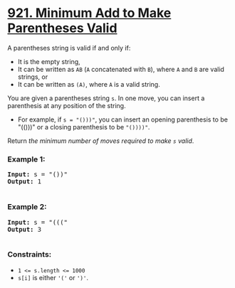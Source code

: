 # [921. Minimum Add to Make Parentheses Valid](https://leetcode.com/problems/minimum-add-to-make-parentheses-valid)

A parentheses string is valid if and only if:

- It is the empty string,
- It can be written as <code>AB</code> (<code>A</code> concatenated with <code>B</code>), where <code>A</code> and <code>B</code> are valid strings, or
- It can be written as <code>(A)</code>, where <code>A</code> is a valid string.
  
You are given a parentheses string <code>s</code>. In one move, you can insert a parenthesis at any position of the string.

- For example, if <code>s = "()))"</code>, you can insert an opening parenthesis to be "(()))" or a closing parenthesis to be <code>"())))"</code>.
  
Return <em>the minimum number of moves required to make <code>s</code> valid</em>.

### **Example 1:**
<pre>
<strong>Input:</strong> s = "())"
<strong>Output:</strong> 1
  </pre>
### **Example 2:**
<pre>
<strong>Input:</strong> s = "((("
<strong>Output:</strong> 3
 </pre>

### **Constraints:**

- <code>1 <= s.length <= 1000</code>
- <code>s[i]</code> is either <code>'('</code> or <code>')'</code>.
